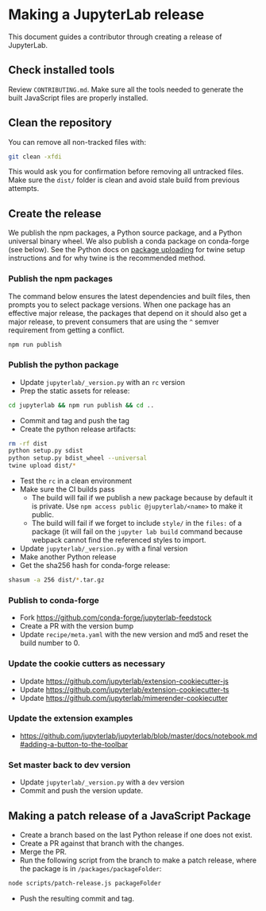 
# Making a JupyterLab release

This document guides a contributor through creating a release of JupyterLab.

## Check installed tools

Review ``CONTRIBUTING.md``. Make sure all the tools needed to generate the
built JavaScript files are properly installed.

## Clean the repository

You can remove all non-tracked files with:

```bash
git clean -xfdi
```

This would ask you for confirmation before removing all untracked files. Make
sure the ``dist/`` folder is clean and avoid stale build from
previous attempts.

## Create the release

We publish the npm packages, a Python source package, and a Python universal binary wheel.  We also publish a conda package on conda-forge (see below).
See the Python docs on [package uploading](https://packaging.python.org/guides/tool-recommendations/)
for twine setup instructions and for why twine is the recommended method.

### Publish the npm packages
The command below ensures the latest dependencies and built files,
then prompts you to select package versions.  When one package has an 
effective major release, the packages that depend on it should also get a 
major release, to prevent consumers that are using the `^` semver 
requirement from getting a conflict.

```bash
npm run publish
```

### Publish the python package

- Update `jupyterlab/_version.py` with an `rc` version
- Prep the static assets for release:

```bash
cd jupyterlab && npm run publish && cd ..
```

- Commit and tag and push the tag
- Create the python release artifacts:

```bash
rm -rf dist
python setup.py sdist
python setup.py bdist_wheel --universal
twine upload dist/*
```

- Test the `rc` in a clean environment 
- Make sure the CI builds pass
  - The build will fail if we publish a new package because by default it is
    private.  Use `npm access public @jupyterlab/<name>` to make it public.
  - The build will fail if we forget to include `style/` in the `files:`
    of a package (it will fail on the `jupyter lab build` command because
    webpack cannot find the referenced styles to import.
- Update `jupyterlab/_version.py` with a final version 
- Make another Python release
- Get the sha256 hash for conda-forge release:

```bash
shasum -a 256 dist/*.tar.gz
```

### Publish to conda-forge
- Fork https://github.com/conda-forge/jupyterlab-feedstock
- Create a PR with the version bump
- Update `recipe/meta.yaml` with the new version and md5 and reset the build number to 0.

### Update the cookie cutters as necessary
- Update https://github.com/jupyterlab/extension-cookiecutter-js
- Update https://github.com/jupyterlab/extension-cookiecutter-ts
- Update https://github.com/jupyterlab/mimerender-cookiecutter

### Update the extension examples
- https://github.com/jupyterlab/jupyterlab/blob/master/docs/notebook.md#adding-a-button-to-the-toolbar

### Set master back to dev version
- Update `jupyterlab/_version.py` with a `dev` version
- Commit and push the version update.


## Making a patch release of a JavaScript Package
- Create a branch based on the last Python release if one does not exist.
- Create a PR against that branch with the changes.
- Merge the PR.
- Run the following script from the branch to make a patch release, 
where the package is in `/packages/packageFolder`:

```bash
node scripts/patch-release.js packageFolder
```

- Push the resulting commit and tag.
